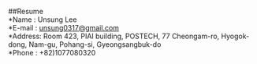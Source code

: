 ##Resume  
*Name	:	Unsung Lee  
*E-mail	:	unsung0317@gmail.com  
*Address:	Room 423, PIAI building, POSTECH, 77 Cheongam-ro, Hyogok-dong, Nam-gu, Pohang-si, Gyeongsangbuk-do  
*Phone	:	+82)1077080320  
